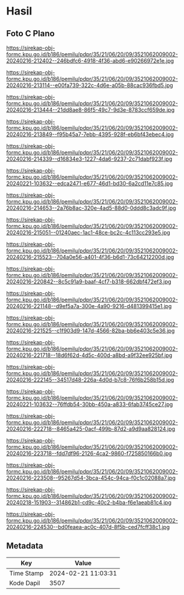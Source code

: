 # Hasil

## Foto C Plano

https://sirekap-obj-formc.kpu.go.id/b186/pemilu/pdpr/35/21/06/20/09/3521062009002-20240216-212402--246bdfc6-4918-4f36-abd6-e90266972e1e.jpg

https://sirekap-obj-formc.kpu.go.id/b186/pemilu/pdpr/35/21/06/20/09/3521062009002-20240216-213114--e00fa739-322c-4d6e-a05b-88cac936fbd5.jpg

https://sirekap-obj-formc.kpu.go.id/b186/pemilu/pdpr/35/21/06/20/09/3521062009002-20240216-213444--21dd8ae8-86f5-49c7-9d3e-8783ccf659de.jpg

https://sirekap-obj-formc.kpu.go.id/b186/pemilu/pdpr/35/21/06/20/09/3521062009002-20240216-213849--f95b45a7-7ebb-4395-928f-eb6bf43ebec4.jpg

https://sirekap-obj-formc.kpu.go.id/b186/pemilu/pdpr/35/21/06/20/09/3521062009002-20240216-214339--d16834e3-1227-4da6-9237-2c71dabf923f.jpg

https://sirekap-obj-formc.kpu.go.id/b186/pemilu/pdpr/35/21/06/20/09/3521062009002-20240221-103632--edca2471-e677-46d1-bd30-6a2cd11e7c85.jpg

https://sirekap-obj-formc.kpu.go.id/b186/pemilu/pdpr/35/21/06/20/09/3521062009002-20240216-214653--2a76b8ac-320e-4ad5-88d0-0ddd8c3adc9f.jpg

https://sirekap-obj-formc.kpu.go.id/b186/pemilu/pdpr/35/21/06/20/09/3521062009002-20240216-215051--01240aec-1ac1-48ce-bc2c-4c113cc293e5.jpg

https://sirekap-obj-formc.kpu.go.id/b186/pemilu/pdpr/35/21/06/20/09/3521062009002-20240216-215523--704a0e56-a401-4f36-b6d1-73c64212200d.jpg

https://sirekap-obj-formc.kpu.go.id/b186/pemilu/pdpr/35/21/06/20/09/3521062009002-20240216-220842--8c5c91a9-baaf-4cf7-b318-662dbf472ef3.jpg

https://sirekap-obj-formc.kpu.go.id/b186/pemilu/pdpr/35/21/06/20/09/3521062009002-20240216-221148--d9ef5a7a-300e-4a90-9216-d481399415e1.jpg

https://sirekap-obj-formc.kpu.go.id/b186/pemilu/pdpr/35/21/06/20/09/3521062009002-20240216-221525--c1f903d9-147d-4566-82ba-bb6e403c5e36.jpg

https://sirekap-obj-formc.kpu.go.id/b186/pemilu/pdpr/35/21/06/20/09/3521062009002-20240216-221718--18d6f62d-4d5c-400d-a8bd-a9f32ee925bf.jpg

https://sirekap-obj-formc.kpu.go.id/b186/pemilu/pdpr/35/21/06/20/09/3521062009002-20240216-222145--34517d48-226a-4d0d-b7c8-76f6b258b15d.jpg

https://sirekap-obj-formc.kpu.go.id/b186/pemilu/pdpr/35/21/06/20/09/3521062009002-20240221-103632--76ffdb54-30bb-450a-a833-6fab3745ce27.jpg

https://sirekap-obj-formc.kpu.go.id/b186/pemilu/pdpr/35/21/06/20/09/3521062009002-20240216-222718--8465a425-0acf-499b-87d2-a9d9aa828124.jpg

https://sirekap-obj-formc.kpu.go.id/b186/pemilu/pdpr/35/21/06/20/09/3521062009002-20240216-223718--fdd7df96-2126-4ca2-9860-f725850166b0.jpg

https://sirekap-obj-formc.kpu.go.id/b186/pemilu/pdpr/35/21/06/20/09/3521062009002-20240216-223508--95267d54-3bca-454c-94ca-f0c1c02088a7.jpg

https://sirekap-obj-formc.kpu.go.id/b186/pemilu/pdpr/35/21/06/20/09/3521062009002-20240218-151903--314862b1-cd9c-40c2-b4ba-f6e1aeab81c4.jpg

https://sirekap-obj-formc.kpu.go.id/b186/pemilu/pdpr/35/21/06/20/09/3521062009002-20240216-224530--bd0feaea-ac0c-407d-8f5b-ced7fcff38c1.jpg


## Metadata

| Key        | Value               |
| ---------- | ------------------- |
| Time Stamp | 2024-02-21 11:03:31 |
| Kode Dapil | 3507                |



